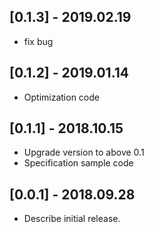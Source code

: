 ## [0.1.3] - 2019.02.19

*    fix bug

## [0.1.2] - 2019.01.14

*    Optimization code

## [0.1.1] - 2018.10.15

*    Upgrade version to above 0.1
*    Specification sample code

## [0.0.1] - 2018.09.28

* Describe initial release.
